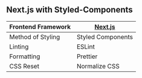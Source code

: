 ## Next.js with Styled-Components

| Frontend Framework | [Next.js](https://nextjs.org) |
| --- | --- |
| Method of Styling  | Styled Components |
| Linting | ESLint |
| Formatting | Prettier |
| CSS Reset | Normalize CSS |